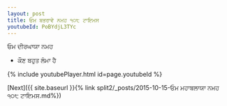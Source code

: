```yaml
---
layout: post
title: ਓਮ ਬਭਰਾਵੇ ਨਮਹ ੧੦੮ ਟਾਇਮਸ
youtubeId: PoBYdjL3TYc
---
```

 
 
 ਓਮ ਦੀਰਘਾਯਾ ਨਮਹ  
 
 -  ਕੌਣ ਬਹੁਤ ਲੰਮਾ ਹੈ 
 
  
 
  
 
 
 
 
 
 


{% include youtubePlayer.html id=page.youtubeId %}
 
[Next]({{ site.baseurl }}{% link  split2/_posts/2015-10-15-ਓਮ ਮਹਾਬਲਾਯਾ ਨਮਹ ੧੦੮ ਟਾਇਮਸ.md%})
 
